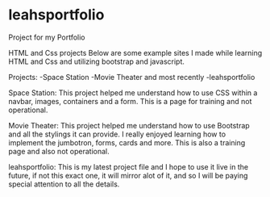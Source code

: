 # leahsportfolio
Project for my Portfolio

HTML and Css projects
Below are some example sites I made while learning HTML and Css and utilizing bootstrap and javascript.

Projects:
-Space Station
-Movie Theater 
and most recently
-leahsportfolio

Space Station:
This project helped me understand how to use CSS within a navbar, images, containers and a form. This is a page for training and not operational.

Movie Theater:
This project helped me understand how to use Bootstrap and all the stylings it can provide. I really enjoyed learning how to implement the jumbotron, forms, cards and more. This is also a training page and also not operational.

leahsportfolio:
This is my latest project file and I hope to use it live in the future, if not this exact one, it will mirror alot of it, and so I will be paying special attention to all the details.
